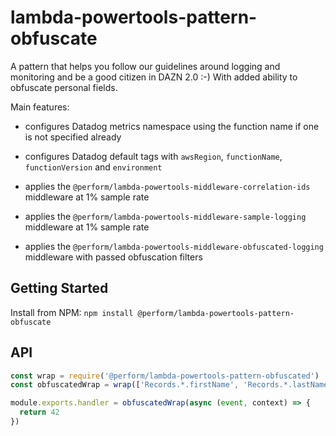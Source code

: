 # lambda-powertools-pattern-obfuscate

A pattern that helps you follow our guidelines around logging and monitoring and be a good citizen in DAZN 2.0 :-) With added ability to obfuscate personal fields. 

Main features:

* configures Datadog metrics namespace using the function name if one is not specified already

* configures Datadog default tags with `awsRegion`, `functionName`, `functionVersion` and `environment`

* applies the `@perform/lambda-powertools-middleware-correlation-ids` middleware at 1% sample rate

* applies the `@perform/lambda-powertools-middleware-sample-logging` middleware at 1% sample rate

* applies the `@perform/lambda-powertools-middleware-obfuscated-logging` middleware with passed obfuscation filters 
 
## Getting Started

Install from NPM: `npm install @perform/lambda-powertools-pattern-obfuscate`

## API

```js
const wrap = require('@perform/lambda-powertools-pattern-obfuscated')
const obfuscatedWrap = wrap(['Records.*.firstName', 'Records.*.lastName'])

module.exports.handler = obfuscatedWrap(async (event, context) => {
  return 42
})
```